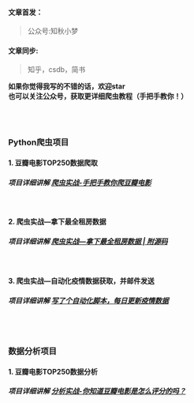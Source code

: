#### 文章首发：
> 公众号:知秋小梦
#### 文章同步:
> 知乎，csdb，简书

**如果你觉得我写的不错的话，欢迎star**<br>
**也可以关注公众号，获取更详细爬虫教程（手把手教你！）**

<br><br>
### Python爬虫项目
#### 1. 豆瓣电影TOP250数据爬取
##### 项目详细讲解 [爬虫实战-手把手教你爬豆瓣电影](https://mp.weixin.qq.com/s?__biz=MzI5MjYwNTU5NQ==&mid=2247483908&idx=1&sn=674e024fc361f30013fe742175fc8bc0&chksm=ec7f99f0db0810e629c765de69575fe757a522a72ab75a790bfb506bdab65a2b3c71c3a11a7c&token=543616888&lang=zh_CN#rd)
<br>

#### 2. 爬虫实战—拿下最全租房数据
##### 项目详细讲解 [爬虫实战—拿下最全租房数据 | 附源码](http://mp.weixin.qq.com/s?__biz=MzI5MjYwNTU5NQ==&mid=2247484012&idx=1&sn=50aa0f8034d51981346ee36fb34da6a1&chksm=ec7f9998db08108edf9e08ac3dd680093bafb42684303dea28e4551a9a6e74a37cb9fbfe14d9&token=1239705701&lang=zh_CN#rd)
<br>

#### 3. 爬虫实战—自动化疫情数据获取，并邮件发送
##### 项目详细讲解 [写了个自动化脚本，每日更新疫情数据](https://mp.weixin.qq.com/s?__biz=MzI5MjYwNTU5NQ==&mid=2247484161&idx=1&sn=c380e1bacf77a31bc01d0f6e69306635&chksm=ec7f98f5db0811e3c04e7d6044578ea4f7714db76cfc268d03f5d169c8777a4b42519ebc58b4&token=1458385266&lang=zh_CN#rd)
<br><br>

### 数据分析项目
#### 1. 豆瓣电影TOP250数据分析
##### 项目详细讲解 [分析实战-你知道豆瓣电影是怎么评分的吗？](https://mp.weixin.qq.com/s?__biz=MzI5MjYwNTU5NQ==&mid=2247483937&idx=1&sn=ca96636651581d4abe86276fa4285adc&chksm=ec7f99d5db0810c30693522defbd7245947eae07a96f436eb0d0385e950683f4878febd9e9cd&token=1487868079&lang=zh_CN#rd)
<br>